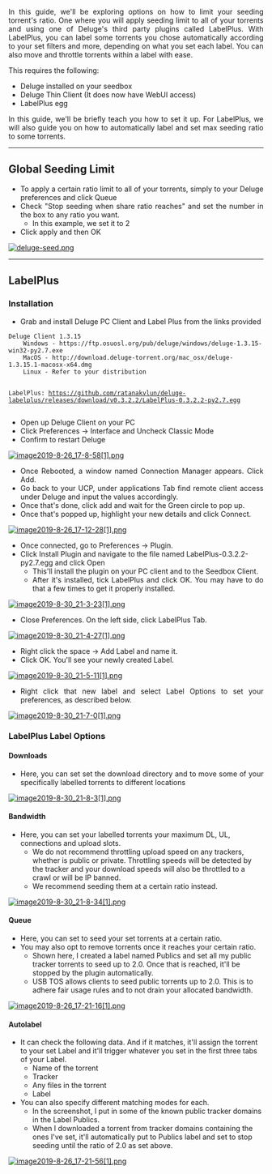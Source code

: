 <p id="bkmrk-in-this-tutorial%2C-we" style="text-align: justify;">In this guide, we'll be exploring options on how to limit your seeding torrent's ratio. One where you will apply seeding limit to all of your torrents and using one of Deluge's third party plugins called LabelPlus. With LabelPlus, you can label some torrents you chose automatically according to your set filters and more, depending on what you set each label. You can also move and throttle torrents within a label with ease.</p>
<p id="bkmrk-this-requires-the-fo" style="text-align: justify;">This requires the following:</p>
<ul id="bkmrk-deluge-installed-on-" style="text-align: justify;">
<li>Deluge installed on your seedbox</li>
<li>Deluge Thin Client (It does now have WebUI access)</li>
<li>LabelPlus egg</li>
</ul>
<p id="bkmrk-in-this-guide%2C-we%27ll" style="text-align: justify;">In this guide, we'll be briefly teach you how to set it up. For LabelPlus, we will also guide you on how to automatically label and set max seeding ratio to some torrents.</p>
<hr id="bkmrk-" />
<h2 id="bkmrk-global-seeding-limit">Global Seeding Limit</h2>
<ul id="bkmrk-to-apply-a-certain-r">
<li style="text-align: justify;">To apply a certain ratio limit to all of your torrents, simply to your Deluge preferences and click Queue</li>
<li style="text-align: justify;">Check "Stop seeding when share ratio reaches" and set the number in the box to any ratio you want.
<ul>
<li style="text-align: justify;">In this example, we set it to 2</li>
</ul>
</li>
<li style="text-align: justify;">Click apply and then OK</li>
</ul>
<p id="bkmrk--0"><a href="https://docs.usbx.me/uploads/images/gallery/2020-03/deluge-seed.png" target="_blank" rel="noopener"><img class="align-center" src="https://docs.usbx.me/uploads/images/gallery/2020-03/scaled-1680-/deluge-seed.png" alt="deluge-seed.png" /></a></p>
<hr id="bkmrk--1" />
<h2 id="bkmrk-labelplus">LabelPlus</h2>
<h3 id="bkmrk-installation">Installation</h3>
<ul id="bkmrk-install-deluge-via-u">
<li>Grab and install Deluge PC Client and Label Plus from the links provided</li>
</ul>
<pre><code class="language-">Deluge Client 1.3.15
    Windows - https://ftp.osuosl.org/pub/deluge/windows/deluge-1.3.15-win32-py2.7.exe
    MacOS - http://download.deluge-torrent.org/mac_osx/deluge-1.3.15.1-macosx-x64.dmg
    Linux - Refer to your distribution
 
LabelPlus: https://github.com/ratanakvlun/deluge-labelplus/releases/download/v0.3.2.2/LabelPlus-0.3.2.2-py2.7.egg</code></pre>
<div data-type="aside">
<div data-type="aside">
<div>
<ul>
<li style="text-align: justify;">Open up Deluge Client on your PC</li>
<li style="text-align: justify;">Click Preferences -&gt; Interface and Uncheck Classic Mode</li>
<li style="text-align: justify;">Confirm to restart Deluge</li>
</ul>
</div>
</div>
</div>
<p id="bkmrk--2" style="text-align: justify;"><a href="https://docs.usbx.me/uploads/images/gallery/2019-11/image2019-8-26_17-8-58%5B1%5D.png" target="_blank" rel="noopener"><img class="align-center" src="https://docs.usbx.me/uploads/images/gallery/2019-11/scaled-1680-/image2019-8-26_17-8-58%5B1%5D.png" alt="image2019-8-26_17-8-58[1].png" /></a></p>
<div data-type="aside">
<div data-type="aside">
<div>
<ul>
<li style="text-align: justify;">Once Rebooted, a window named Connection Manager appears. Click Add.</li>
<li style="text-align: justify;">Go back to your UCP, under applications Tab find remote client access under Deluge and input the values accordingly.</li>
<li style="text-align: justify;">Once that's done, click add and wait for the Green circle to pop up.</li>
<li style="text-align: justify;">Once that's popped up, highlight your new details and click Connect.</li>
</ul>
</div>
</div>
</div>
<p id="bkmrk--3" style="text-align: justify;"><a href="https://docs.usbx.me/uploads/images/gallery/2019-11/image2019-8-26_17-12-28%5B1%5D.png" target="_blank" rel="noopener"><img class="align-center" src="https://docs.usbx.me/uploads/images/gallery/2019-11/scaled-1680-/image2019-8-26_17-12-28%5B1%5D.png" alt="image2019-8-26_17-12-28[1].png" /></a></p>
<div data-type="aside">
<div data-type="aside">
<div>
<ul>
<li style="text-align: justify;">Once connected, go to Preferences -&gt; Plugin.</li>
<li>Click Install Plugin and navigate to the file named LabelPlus-0.3.2.2-py2.7.egg and click Open
<ul>
<li style="text-align: justify;">This'll install the plugin on your PC client and to the Seedbox Client.</li>
<li style="text-align: justify;">After it's installed, tick LabelPlus and click OK. You may have to do that a few times to get it properly installed.</li>
</ul>
</li>
</ul>
</div>
</div>
</div>
<p id="bkmrk--4"><a href="https://docs.usbx.me/uploads/images/gallery/2019-11/image2019-8-30_21-3-23%5B1%5D.png" target="_blank" rel="noopener"><img class="align-center" src="https://docs.usbx.me/uploads/images/gallery/2019-11/scaled-1680-/image2019-8-30_21-3-23%5B1%5D.png" alt="image2019-8-30_21-3-23[1].png" /></a></p>
<div data-type="aside">
<div data-type="aside">
<div>
<ul>
<li>Close Preferences. On the left side, click LabelPlus Tab.</li>
</ul>
</div>
</div>
</div>
<p id="bkmrk--5"><a href="https://docs.usbx.me/uploads/images/gallery/2019-11/image2019-8-30_21-4-27%5B1%5D.png" target="_blank" rel="noopener"><img class="align-center" src="https://docs.usbx.me/uploads/images/gallery/2019-11/scaled-1680-/image2019-8-30_21-4-27%5B1%5D.png" alt="image2019-8-30_21-4-27[1].png" /></a></p>
<div data-type="aside">
<div data-type="aside">
<div>
<ul>
<li>Right click the space&nbsp;&rarr; Add Label and name it.</li>
<li>Click OK. You'll see your newly created Label.</li>
</ul>
</div>
</div>
</div>
<p id="bkmrk--6"><a href="https://docs.usbx.me/uploads/images/gallery/2019-11/image2019-8-30_21-5-11%5B1%5D.png" target="_blank" rel="noopener"><img class="align-center" src="https://docs.usbx.me/uploads/images/gallery/2019-11/scaled-1680-/image2019-8-30_21-5-11%5B1%5D.png" alt="image2019-8-30_21-5-11[1].png" /></a></p>
<div data-type="aside">
<div data-type="aside">
<div>
<ul>
<li style="text-align: justify;">Right click that new label and select Label Options to set your preferences, as described below.</li>
</ul>
</div>
</div>
</div>
<p id="bkmrk--7"><a href="https://docs.usbx.me/uploads/images/gallery/2019-11/image2019-8-30_21-7-0%5B1%5D.png" target="_blank" rel="noopener"><img class="align-center" src="https://docs.usbx.me/uploads/images/gallery/2019-11/scaled-1680-/image2019-8-30_21-7-0%5B1%5D.png" alt="image2019-8-30_21-7-0[1].png" /></a></p>
<div data-type="aside">
<div data-type="aside">
<div></div>
</div>
</div>
<h3 id="bkmrk-labelplus-label-opti">LabelPlus Label Options</h3>
<h4 id="bkmrk-downloads">Downloads</h4>
<ul id="bkmrk-here%2C-you-can-set-se">
<li style="text-align: justify;">Here, you can set set the download directory and to move some of your specifically labelled torrents to different locations</li>
</ul>
<p id="bkmrk--9"><a href="https://docs.usbx.me/uploads/images/gallery/2019-11/image2019-8-30_21-8-3%5B1%5D.png" target="_blank" rel="noopener"><img class="align-center" src="https://docs.usbx.me/uploads/images/gallery/2019-11/scaled-1680-/image2019-8-30_21-8-3%5B1%5D.png" alt="image2019-8-30_21-8-3[1].png" /></a></p>
<h4 id="bkmrk-bandwidth">Bandwidth</h4>
<ul id="bkmrk-here%2C-you-can-set-yo">
<li>Here, you can set your labelled torrents your maximum DL, UL, connections and upload slots.
<ul>
<li>We do not recommend throttling upload speed on any trackers, whether is public or private. Throttling speeds will be detected by the tracker and your download speeds will also be throttled to a crawl or will be IP banned.</li>
<li>We recommend seeding them at a certain ratio instead.</li>
</ul>
</li>
</ul>
<p id="bkmrk--10"><a href="https://docs.usbx.me/uploads/images/gallery/2019-11/image2019-8-30_21-8-34%5B1%5D.png" target="_blank" rel="noopener"><img class="align-center" src="https://docs.usbx.me/uploads/images/gallery/2019-11/scaled-1680-/image2019-8-30_21-8-34%5B1%5D.png" alt="image2019-8-30_21-8-34[1].png" /></a></p>
<h4 id="bkmrk-queue">Queue</h4>
<ul id="bkmrk-here%2C-you-can-set-to">
<li>Here, you can set to seed your set torrents at a certain ratio.</li>
<li>You may also opt to remove torrents once it reaches your certain ratio.
<ul>
<li>Shown here, I created a label named Publics and set all my public tracker torrents to seed up to 2.0. Once that is reached, it'll be stopped by the plugin automatically.</li>
<li>USB TOS allows clients to seed public torrents up to 2.0. This is to adhere fair usage rules and to not drain your allocated bandwidth.</li>
</ul>
</li>
</ul>
<p id="bkmrk--11"><a href="https://docs.usbx.me/uploads/images/gallery/2019-11/image2019-8-26_17-21-16%5B1%5D.png" target="_blank" rel="noopener"><img class="align-center" src="https://docs.usbx.me/uploads/images/gallery/2019-11/scaled-1680-/image2019-8-26_17-21-16%5B1%5D.png" alt="image2019-8-26_17-21-16[1].png" /></a></p>
<h4 id="bkmrk-autolabel">Autolabel</h4>
<ul id="bkmrk-it-can-check-the-fol">
<li>It can check the following data. And if it matches, it'll assign the torrent to your set Label and it'll trigger whatever you set in the first three tabs of your Label.
<ul>
<li>Name of the torrent</li>
<li>Tracker</li>
<li>Any files in the torrent</li>
<li>Label</li>
</ul>
</li>
<li>You can also specify different matching modes for each.
<ul>
<li>In the screenshot, I put in some of the known public tracker domains in the Label Publics.</li>
<li>When I downloaded a torrent from tracker domains containing the ones I've set, it'll automatically put to Publics label and set to stop seeding until the ratio of 2.0 as set above.</li>
</ul>
</li>
</ul>
<p id="bkmrk--12"><a href="https://docs.usbx.me/uploads/images/gallery/2019-11/image2019-8-26_17-21-56%5B1%5D.png" target="_blank" rel="noopener"><img class="align-center" src="https://docs.usbx.me/uploads/images/gallery/2019-11/scaled-1680-/image2019-8-26_17-21-56%5B1%5D.png" alt="image2019-8-26_17-21-56[1].png" /></a></p>